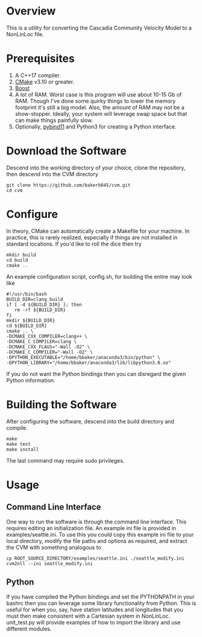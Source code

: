 # Overview 

This is a utility for converting the Cascadia Community Velocity Model to a NonLinLoc file.

# Prerequisites

   1.  A C++17 compiler.
   2.  [CMake](https://cmake.org/) v3.10 or greater.
   3.  [Boost](https://www.boost.org/)
   3.  A lot of RAM.  Worst case is this program will use about 10-15 Gb of RAM.  Though I've done some quirky things to lower the memory footprint it's still a big model.  Also, the amount of RAM may not be a show-stopper.  Ideally, your system will leverage swap space but that can make things painfully slow.
   4.  Optionally, [pybind11](https://github.com/pybind/pybind11) and Python3 for creating a Python interface.

# Download the Software

Descend into the working directory of your choice, clone the repository, then descend into the CVM directory

    git clone https://github.com/bakerb845/cvm.git
    cd cvm

# Configure 

In theory, CMake can automatically create a Makefile for your machine.  In practice, this is rarely realized, especially if  things are not installed in standard locations.  If you'd like to roll the dice then try

    mkdir build
    cd build
    cmake ..

An example configuration script, config.sh, for building the entire may look like

    #!/usr/bin/bash
    BUILD_DIR=clang_build
    if [ -d ${BUILD_DIR} ]; then
       rm -rf ${BUILD_DIR}
    fi
    mkdir ${BUILD_DIR}
    cd ${BUILD_DIR}
    cmake .. \
    -DCMAKE_CXX_COMPILER=clang++ \
    -DCMAKE_C_COMPILER=clang \
    -DCMAKE_CXX_FLAGS="-Wall -O2" \
    -DCMAKE_C_COMPILER="-Wall -O2" \
    -DPYTHON_EXECUTABLE="/home/bbaker/anaconda3/bin/python" \
    -DPYTHON_LIBRARY="/home/bbaker/anaconda3/lib/libpython3.8.so"

If you do not want the Python bindings then you can disregard the given Python information.

# Building the Software

After configuring the software, descend into the build directory and compile.

    make
    make test
    make install

The last command may require sudo privileges.

# Usage

## Command Line Interface

One way to run the software is through the command line interface.  This requires editing an initialization file.  An example ini file is provided in examples/seattle.ini.  To use this you could copy this example ini file to your local directory, modify the file paths and options as required, and extract the CVM with something analogous to

    cp ROOT_SOURCE_DIRECTORY/examples/seattle.ini ./seattle_modify.ini
    cvm2nll --ini seattle_modify.ini 

## Python

If you have compiled the Python bindings and set the PYTHONPATH in your bashrc then you can leverage some library functionality from Python.  This is useful for when you, say, have station latitudes and longitudes that you must then make consistent with a Cartesian system in NonLinLoc.  unit\_test.py will provide examples of how to import the library and use different modules.

    
